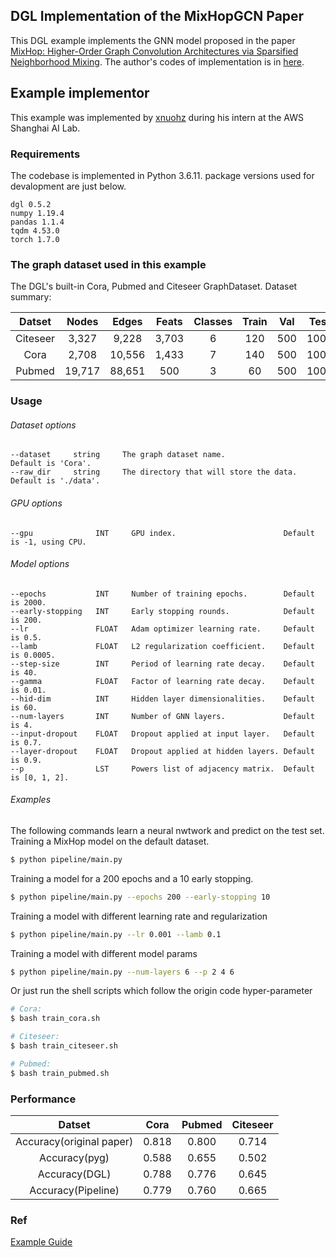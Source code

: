 ## DGL Implementation of the MixHopGCN Paper

This DGL example implements the GNN model proposed in the paper [MixHop: Higher-Order Graph Convolution Architectures via Sparsified Neighborhood Mixing](https://arxiv.org/abs/1905.00067). The author's codes of implementation is in [here](https://github.com/samihaija/mixhop).

## Example implementor

This example was implemented by [xnuohz](https://github.com/xnuohz) during his intern at the AWS Shanghai AI Lab.

### Requirements
The codebase is implemented in Python 3.6.11. package versions used for devalopment are just below.

```
dgl 0.5.2
numpy 1.19.4
pandas 1.1.4
tqdm 4.53.0
torch 1.7.0
```

### The graph dataset used in this example

The DGL's built-in Cora, Pubmed and Citeseer GraphDataset. Dataset summary:

| Datset | Nodes | Edges | Feats | Classes | Train | Val | Test |
| :-: | :-: | :-: | :-: | :-: | :-: | :-: | :-: |
| Citeseer | 3,327 | 9,228 | 3,703 | 6 | 120 | 500 | 1000 |
| Cora | 2,708 | 10,556 | 1,433 | 7 | 140 | 500 | 1000 |
| Pubmed | 19,717 | 88,651 | 500 | 3 | 60 | 500 | 1000 |

### Usage

###### Dataset options
```
--dataset     string     The graph dataset name.                   Default is 'Cora'.
--raw_dir     string     The directory that will store the data.   Default is './data'.
```

###### GPU options
```
--gpu              INT     GPU index.                        Default is -1, using CPU.
```

###### Model options
```
--epochs           INT     Number of training epochs.        Default is 2000.
--early-stopping   INT     Early stopping rounds.            Default is 200.
--lr               FLOAT   Adam optimizer learning rate.     Default is 0.5.
--lamb             FLOAT   L2 regularization coefficient.    Default is 0.0005.
--step-size        INT     Period of learning rate decay.    Default is 40.
--gamma            FLOAT   Factor of learning rate decay.    Default is 0.01.
--hid-dim          INT     Hidden layer dimensionalities.    Default is 60.
--num-layers       INT     Number of GNN layers.             Default is 4.
--input-dropout    FLOAT   Dropout applied at input layer.   Default is 0.7.
--layer-dropout    FLOAT   Dropout applied at hidden layers. Default is 0.9.
--p                LST     Powers list of adjacency matrix.  Default is [0, 1, 2].
```

###### Examples

The following commands learn a neural nwtwork and predict on the test set.
Training a MixHop model on the default dataset.
```bash
$ python pipeline/main.py
```
Training a model for a 200 epochs and a 10 early stopping.
```bash
$ python pipeline/main.py --epochs 200 --early-stopping 10
```
Training a model with different learning rate and regularization
```bash
$ python pipeline/main.py --lr 0.001 --lamb 0.1
```
Training a model with different model params
```bash
$ python pipeline/main.py --num-layers 6 --p 2 4 6
```
Or just run the shell scripts which follow the origin code hyper-parameter
```bash
# Cora:
$ bash train_cora.sh

# Citeseer:
$ bash train_citeseer.sh

# Pubmed:
$ bash train_pubmed.sh
```

### Performance

| Datset | Cora | Pubmed | Citeseer |
| :-: | :-: | :-: | :-: |
| Accuracy(original paper) | 0.818 | 0.800 | 0.714 |
| Accuracy(pyg) | 0.588 | 0.655 | 0.502 |
| Accuracy(DGL) | 0.788 | 0.776 | 0.645 |
| Accuracy(Pipeline) | 0.779 | 0.760 | 0.665 |

### Ref

[Example Guide](https://github.com/zhjwy9343/MVP4ModelExample)